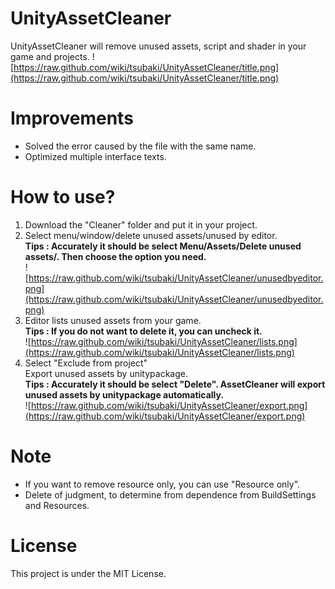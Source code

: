 # UnityAssetCleaner
UnityAssetCleaner will remove unused assets, script and shader in your game and projects.
![https://raw.github.com/wiki/tsubaki/UnityAssetCleaner/title.png](https://raw.github.com/wiki/tsubaki/UnityAssetCleaner/title.png)

# Improvements
- Solved the error caused by the file with the same name.
- Optimized multiple interface texts.

# How to use?
1.  Download the "Cleaner" folder and put it in your project.
2.  Select menu/window/delete unused assets/unused by editor.  
**Tips : Accurately it should be select Menu/Assets/Delete unused assets/. Then choose the option you need.**  
![https://raw.github.com/wiki/tsubaki/UnityAssetCleaner/unusedbyeditor.png](https://raw.github.com/wiki/tsubaki/UnityAssetCleaner/unusedbyeditor.png)
3.  Editor lists unused assets from your game.  
**Tips : If you do not want to delete it, you can uncheck it.**  
![https://raw.github.com/wiki/tsubaki/UnityAssetCleaner/lists.png](https://raw.github.com/wiki/tsubaki/UnityAssetCleaner/lists.png)
4.  Select "Exclude from project"  
Export unused assets by unitypackage.  
**Tips : Accurately it should be select "Delete". AssetCleaner will export unused assets by unitypackage automatically.**  
![https://raw.github.com/wiki/tsubaki/UnityAssetCleaner/export.png](https://raw.github.com/wiki/tsubaki/UnityAssetCleaner/export.png)

# Note
- If you want to remove resource only, you can use "Resource only".
- Delete of judgment, to determine from dependence from BuildSettings and Resources.

# License
This project is under the MIT License.
